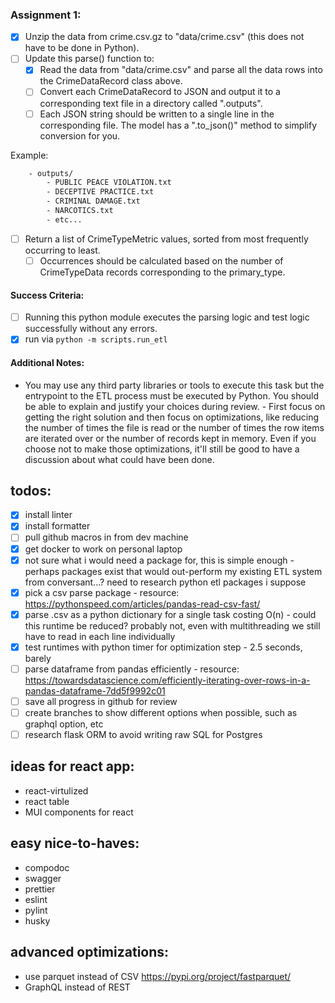 ### Assignment 1:

- [x] Unzip the data from crime.csv.gz to "data/crime.csv" (this does not have to be done in Python).
- [ ] Update this parse() function to:
  - [x] Read the data from "data/crime.csv" and parse all the data rows into the CrimeDataRecord class above.
  - [ ] Convert each CrimeDataRecord to JSON and output it to a corresponding text file in a directory called ".outputs".
  - [ ] Each JSON string should be written to a single line in the corresponding file. The model has a ".to_json()" method to simplify conversion for you.

Example:

```bash
    - outputs/
        - PUBLIC PEACE VIOLATION.txt
        - DECEPTIVE PRACTICE.txt
        - CRIMINAL DAMAGE.txt
        - NARCOTICS.txt
        - etc...
```

- [ ] Return a list of CrimeTypeMetric values, sorted from most frequently occurring to least.
  - [ ] Occurrences should be calculated based on the number of CrimeTypeData records corresponding to the primary_type.

#### Success Criteria:

- [ ] Running this python module executes the parsing logic and test logic successfully without any errors.
- [x] run via `python -m scripts.run_etl`

#### Additional Notes:

- You may use any third party libraries or tools to execute this task but the entrypoint to the ETL process must be executed by Python. You should be able to explain and justify your choices during review. - First focus on getting the right solution and then focus on optimizations, like reducing the number of times the file is read or the number of times the row items are iterated over or the number of records kept in memory. Even if you choose not to make those optimizations, it'll still be good to have a discussion about what could have been done.

## todos:

- [x] install linter
- [x] install formatter
- [ ] pull github macros in from dev machine
- [x] get docker to work on personal laptop
- [x] not sure what i would need a package for, this is simple enough - perhaps packages exist that would out-perform my existing ETL system from conversant...? need to research python etl packages i suppose
- [x] pick a csv parse package - resource: https://pythonspeed.com/articles/pandas-read-csv-fast/
- [x] parse .csv as a python dictionary for a single task costing O(n) - could this runtime be reduced? probably not, even with multithreading we still have to read in each line individually
- [x] test runtimes with python timer for optimization step - 2.5 seconds, barely
- [ ] parse dataframe from pandas efficiently - resource: https://towardsdatascience.com/efficiently-iterating-over-rows-in-a-pandas-dataframe-7dd5f9992c01
- [ ] save all progress in github for review
- [ ] create branches to show different options when possible, such as graphql option, etc
- [ ] research flask ORM to avoid writing raw SQL for Postgres

## ideas for react app:

- react-virtulized
- react table
- MUI components for react

## easy nice-to-haves:

- compodoc
- swagger
- prettier
- eslint
- pylint
- husky

## advanced optimizations:

- use parquet instead of CSV https://pypi.org/project/fastparquet/
- GraphQL instead of REST
